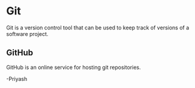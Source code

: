 # Git

Git is a version control tool that can be used to keep track of versions of a software project.

## GitHub

GitHub is an online service for hosting git repositories.

-Priyash

